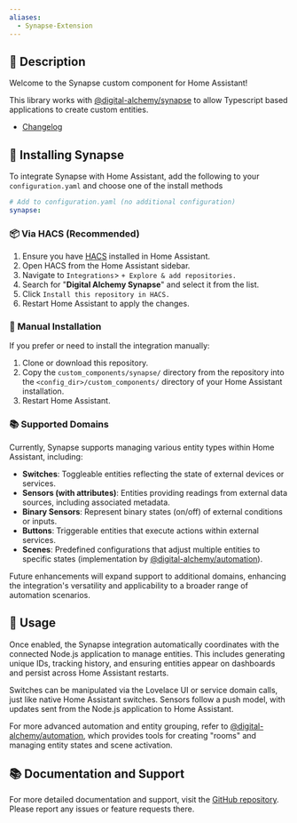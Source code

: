 ```yaml
---
aliases:
  - Synapse-Extension
---
```

## 📘 Description

Welcome to the Synapse custom component for Home Assistant!

This library works with [@digital-alchemy/synapse](/home-automation/synapse) to allow Typescript based applications to create custom entities.

- [Changelog](/home-automation/synapse-extension/changelog/0.3.x)

## 🚀 Installing Synapse

To integrate Synapse with Home Assistant, add the following to your `configuration.yaml` and choose one of the install methods
```yaml
# Add to configuration.yaml (no additional configuration)
synapse:
```

### 📦 Via HACS (Recommended)

1. Ensure you have [HACS](https://hacs.xyz/) installed in Home Assistant.
2. Open HACS from the Home Assistant sidebar.
3. Navigate to `Integrations`> `+ Explore & add repositories.`
4. Search for "**Digital Alchemy Synapse**" and select it from the list.
5. Click `Install this repository in HACS.`
6. Restart Home Assistant to apply the changes.

### 📁 Manual Installation

If you prefer or need to install the integration manually:

1. Clone or download this repository.
2. Copy the `custom_components/synapse/` directory from the repository into the `<config_dir>/custom_components/` directory of your Home Assistant installation.
3. Restart Home Assistant.

### 📚 Supported Domains

Currently, Synapse supports managing various entity types within Home Assistant, including:

- **Switches**: Toggleable entities reflecting the state of external devices or services.
- **Sensors (with attributes)**: Entities providing readings from external data sources, including associated metadata.
- **Binary Sensors**: Represent binary states (on/off) of external conditions or inputs.
- **Buttons**: Triggerable entities that execute actions within external services.
- **Scenes**: Predefined configurations that adjust multiple entities to specific states (implementation by [@digital-alchemy/automation](/home-automation/automation)).

Future enhancements will expand support to additional domains, enhancing the integration's versatility and applicability to a broader range of automation scenarios.

## 📖 Usage

Once enabled, the Synapse integration automatically coordinates with the connected Node.js application to manage entities. This includes generating unique IDs, tracking history, and ensuring entities appear on dashboards and persist across Home Assistant restarts.

Switches can be manipulated via the Lovelace UI or service domain calls, just like native Home Assistant switches. Sensors follow a push model, with updates sent from the Node.js application to Home Assistant.

For more advanced automation and entity grouping, refer to [@digital-alchemy/automation](/home-automation/automation), which provides tools for creating "rooms" and managing entity states and scene activation.

## 📚 Documentation and Support

For more detailed documentation and support, visit the [GitHub repository](https://github.com/Digital-Alchemy-TS/synapse-extension). Please report any issues or feature requests there.
